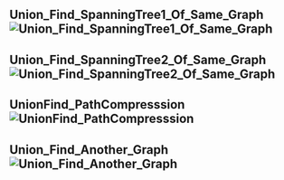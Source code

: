 Union_Find_SpanningTree1_Of_Same_Graph
![Union_Find_SpanningTree1_Of_Same_Graph](https://user-images.githubusercontent.com/53194167/148834074-9b9325d3-7bb9-48d0-baaf-857c722c6f86.PNG)
--------------------------------------------------------------------------------------------------------------------------------------------------------------------------------------

Union_Find_SpanningTree2_Of_Same_Graph
![Union_Find_SpanningTree2_Of_Same_Graph](https://user-images.githubusercontent.com/53194167/148834075-951b5aea-0349-4cce-8f8f-df4b59d6dc65.PNG)
--------------------------------------------------------------------------------------------------------------------------------------------------------------------------------------

UnionFind_PathCompresssion
![UnionFind_PathCompresssion](https://user-images.githubusercontent.com/53194167/148834076-89bce110-9eeb-4da8-9510-f4de178ed94c.PNG)
--------------------------------------------------------------------------------------------------------------------------------------------------------------------------------------

Union_Find_Another_Graph
![Union_Find_Another_Graph](https://user-images.githubusercontent.com/53194167/148834072-6bf71c04-50e4-49fa-97af-c4250c05cd0c.PNG)
--------------------------------------------------------------------------------------------------------------------------------------------------------------------------------------
